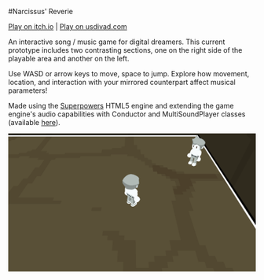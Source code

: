 #Narcissus' Reverie

[Play on itch.io](https://usdivad.itch.io/narcissus-reverie) | [Play on usdivad.com](http://usdivad.com/narcissusreverie)

An interactive song / music game for digital dreamers. This current prototype includes two contrasting sections, one on the right side of the playable area and another on the left.

Use WASD or arrow keys to move, space to jump. Explore how movement, location, and interaction with your mirrored counterpart affect musical parameters!

Made using the [Superpowers](http://superpowers-html5.com) HTML5 engine and extending the game engine's audio capabilities with Conductor and MultiSoundPlayer classes (available [here](https://github.com/usdivad/superpowers-game/tree/soundAdditions)).

![screenshot of the game](public/screenshot2.png?raw=true "screenshot of the game")